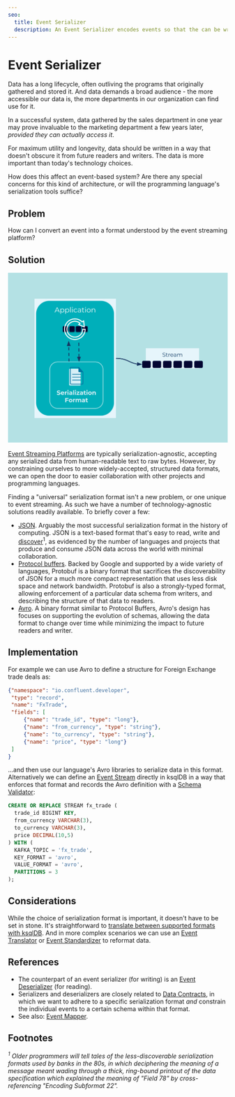 ```yaml
---
seo:
  title: Event Serializer
  description: An Event Serializer encodes events so that the can be written to disk, transferred across the network, and generally preserved for future readers.
---
```


# Event Serializer

Data has a long lifecycle, often outliving the programs that
originally gathered and stored it. And data demands a broad
audience - the more accessible our data is, the more departments in
our organization can find use for it. 

In a successful system, data gathered by the sales department in one
year may prove invaluable to the marketing department a few years
later, _provided they can actually access it_.

For maximum utility and longevity, data should be written in a way
that doesn't obscure it from future readers and writers. The data is
more important than today's technology choices.

How does this affect an event-based system? Are there any special
concerns for this kind of architecture, or will the programming
language's serialization tools suffice?

## Problem

How can I convert an event into a format understood by the event streaming platform?

## Solution

![event serializer](../img/event-serializer.svg)

[Event Streaming
Platforms](../event-stream/event-streaming-platform.md) are typically
serialization-agnostic, accepting any serialized data from
human-readable text to raw bytes. However, by constraining ourselves
to more widely-accepted, structured data formats, we can open the door
to easier collaboration with other projects and programming languages.

Finding a "universal" serialization format isn't a new problem, or
one unique to event streaming. As such we have a number of
technology-agnostic solutions readily available. To briefly cover a
few:

* [JSON](https://www.json.org/). Arguably the most successful
  serialization format in the history of computing. JSON is a
  text-based format that's easy to read, write and
  [discover](https://en.wikipedia.org/wiki/Discoverability)<sup>1</sup>,
  as evidenced by the number of languages and projects that produce
  and consume JSON data across the world with minimal collaboration.
* [Protocol
  buffers](https://developers.google.com/protocol-buffers). Backed by
  Google and supported by a wide variety of languages, Protobuf is a
  binary format that sacrifices the discoverability of JSON for a much
  more compact representation that uses less disk space and network
  bandwidth. Protobuf is also a strongly-typed format, allowing
  enforcement of a particular data schema from writers, and describing
  the structure of that data to readers.
* [Avro](https://avro.apache.org/). A binary format similar to
  Protocol Buffers, Avro's design has focuses on supporting the
  evolution of schemas, allowing the data format to change over time
  while minimizing the impact to future readers and writer.

## Implementation

For example we can use Avro to define a structure for Foreign Exchange
trade deals as:

```json
{"namespace": "io.confluent.developer",
 "type": "record",
 "name": "FxTrade",
 "fields": [
     {"name": "trade_id", "type": "long"},
     {"name": "from_currency", "type": "string"},
     {"name": "to_currency", "type": "string"},
     {"name": "price", "type": "long"}
 ]
}
```

...and then use our language's Avro libraries to serialize data in
this format. Alternatively we can define an [Event
Stream](../event-stream/event-stream.md) directly in ksqlDB in a way
that enforces that format and records the Avro definition with a
[Schema Validator](../event-source/schema-validator.md):

```sql
CREATE OR REPLACE STREAM fx_trade (
  trade_id BIGINT KEY,
  from_currency VARCHAR(3),
  to_currency VARCHAR(3),
  price DECIMAL(10,5)
) WITH (
  KAFKA_TOPIC = 'fx_trade',
  KEY_FORMAT = 'avro',
  VALUE_FORMAT = 'avro',
  PARTITIONS = 3
);
```


## Considerations

While the choice of serialization format is important, it doesn't have
to be set in stone. It's straightforward to [translate between
supported formats with
ksqlDB](https://kafka-tutorials.confluent.io/changing-serialization-format/ksql.html). And
in more complex scenarios we can use an [Event
Translator](../event-processing/event-translator.md ) or [Event
Standardizer](./event-standardizer.md) to reformat data.

## References

* The counterpart of an event serializer (for writing) is an [Event Deserializer](./event-deserializer.md) (for reading).
* Serializers and deserializers are closely related to [Data
  Contracts](./data-contract.d), in which we want to adhere to a
  specific serialization format _and_ constrain the individual events
  to a certain schema within that format.
* See also: [Event Mapper](../event-processing/event-mapper.md).

## Footnotes

_<sup>1</sup> Older programmers will tell tales of the
less-discoverable serialization formats used by banks in the 80s, in
which deciphering the meaning of a message meant wading through a
thick, ring-bound printout of the data specification which explained the
meaning of "Field 78" by cross-referencing "Encoding Subformat 22"._
